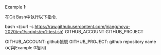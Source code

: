 Example 1:

在Git Bash中執行以下指令.

bash <(curl -s https://raw.githubusercontent.com/jrjang/ncyu-2020/ex1/scripts/ex1-test.sh) GITHUB_ACCOUNT GITHUB_PROJECT

GITHUB_ACCOUNT: github帳號
GITHUB_PROJECT: github repository name (可與Example 0相同)

